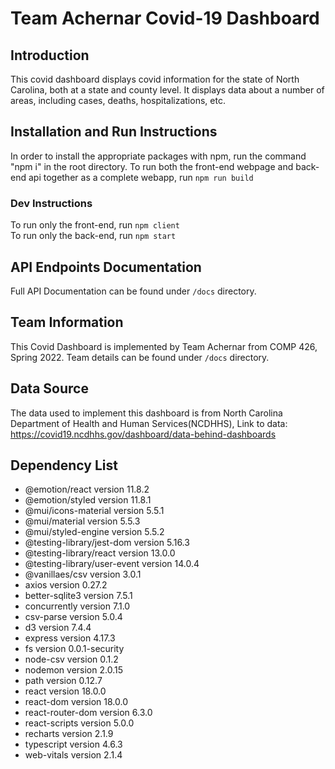 # Team Achernar Covid-19 Dashboard

## Introduction
This covid dashboard displays covid information for the state of North Carolina, both at a state and county level. It displays data about a number of areas, including cases, deaths, hospitalizations, etc.

## Installation and Run Instructions

In order to install the appropriate packages with npm, run the command "npm i" in the root directory.
To run both the front-end webpage and back-end api together as a complete webapp, run `npm run build`

### Dev Instructions
To run only the front-end, run `npm client`\
To run only the back-end, run `npm start`

## API Endpoints Documentation
Full API Documentation can be found under `/docs` directory. 

## Team Information
This Covid Dashboard is implemented by Team Achernar from COMP 426, Spring 2022. Team details can be found under `/docs` directory.

## Data Source
The data used to implement this dashboard is from North Carolina Department of Health and Human Services(NCDHHS), Link to data: https://covid19.ncdhhs.gov/dashboard/data-behind-dashboards

## Dependency List

- @emotion/react version 11.8.2
- @emotion/styled version 11.8.1
- @mui/icons-material version 5.5.1
- @mui/material version 5.5.3
- @mui/styled-engine version 5.5.2
- @testing-library/jest-dom version 5.16.3
- @testing-library/react version 13.0.0
- @testing-library/user-event version 14.0.4
- @vanillaes/csv version 3.0.1
- axios version 0.27.2
- better-sqlite3 version 7.5.1
- concurrently version 7.1.0
- csv-parse version 5.0.4
- d3 version 7.4.4
- express version 4.17.3
- fs version 0.0.1-security
- node-csv version 0.1.2
- nodemon version 2.0.15
- path version 0.12.7
- react version 18.0.0
- react-dom version 18.0.0
- react-router-dom version 6.3.0
- react-scripts version 5.0.0
- recharts version 2.1.9
- typescript version 4.6.3
- web-vitals version 2.1.4
